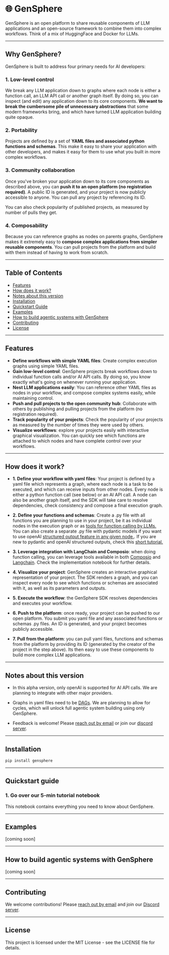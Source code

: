# 🌐 GenSphere

GenSphere is an open platform to share reusable components of LLM applications and an open-source framework
to combine them into complex workflows. Think of a mix of HuggingFace and Docker for LLMs.

---




## Why GenSphere?

GenSphere is built to address four primary needs for AI developers:

### 1. Low-level control 

We break any LLM application down to graphs where each node is either a function call, 
an LLM API call or another graph itself. By doing so, you can inspect (and edit) any 
application down to its core components. **We want to break the cumbersome pile of 
unnecessary abstractions** that some modern frameworks bring, and which have turned LLM application building 
quite opaque.

### 2. Portability

Projects are defined by a set of **YAML files and associated python functions and schemas**. 
This make it easy to share your application with other developers, and makes it easy
for them to use what you built in more complex workflows.

### 3. Community collaboration

Once you've broken your application down to its core components as described above, you
can **push it to an open platform (no registration required)**. A public ID is generated,
and your project is now publicly accessible to anyone. You can pull any project by
referencing its ID.

You can also check popularity of published projects, as measured by number of pulls they get.

### 4. Composability

 Because you can reference graphs as nodes on parents graphs, GenSphere makes it extremely easy to 
 **compose complex applications from simpler reusable components**. You can pull projects from the 
platform and build with them instead of having to work from scratch. 


---

## Table of Contents

- [Features](#features)
- [How does it work?](#how-does-it-work)
- [Notes about this version](#notes-about-this-version)
- [Installation](#installation)
- [Quickstart Guide](#quickstart-guide)
- [Examples](#examples)
- [How to build agentic systems with GenSphere](#How-to-build-agentic-systems-with-GenSphere)
- [Contributing](#contributing)
- [License](#license)

---

## Features

- **Define workflows with simple YAML files**: Create complex execution graphs using simple YAML files.
- **Gain low-level control**: GenSphere projects break workflows down to individual function calls and/or AI API calls. By doing so, you know exactly what's going on whenever running your application. 
- **Nest LLM applications easily**: You can reference other YAML files as nodes in your workflow, and compose complex systems easily, while maintaining control.
- **Push and pull projects to the open community hub**: Collaborate with others by publishing and pulling projects from the platform (no registration required). 
- **Track popularity of your projects**: Check the popularity of your projects as measured by the number of times they were used by others.
- **Visualize workflows**: explore your projects easily with interactive graphical visualization. You can quickly see which functions are attached to which nodes and have complete control over your workflows.

---


## How does it work?

- **1. Define your workflow with yaml files**: Your project is defined by a yaml file which represents a graph, 
where each node is a task to be executed, and which can receive inputs from other nodes. Every node is either a
python function call (see below) or an AI API call. A node can also be another graph itself, and the SDK will 
take care to resolve dependencies, check consistency and compose a final execution graph. 

- **2. Define your functions and schemas**: Create a .py file with all functions you are planning to use
in your project, be it as individual nodes in the execution graph or as [tools for function calling by LLMs.](https://platform.openai.com/docs/guides/function-calling)
You can also create a separate .py file with pydantic models if you want to use openAI [structured output feature in any given node.](https://platform.openai.com/docs/guides/structured-outputs).
If you are new to pydantic and openAI structured outputs, check this [short tutorial.](https://www.datacamp.com/tutorial/open-ai-structured-outputs)

- **3. Leverage integration with LangChain and Composio**: when doing function calling, you can leverage tools 
available in both [Composio](https://composio.dev/) and [Langchain](https://python.langchain.com/v0.1/docs/modules/tools/). 
Check the implementation notebook for further details. 

- **4. Visualize your project**: GenSphere creates an interactive graphical representation of your project. The SDK 
renders a graph, and you can inspect every node to see which functions or schemas are associated with it, as well
as its parameters and outputs. 

- **5. Execute the workflow**: the GenSphere SDK resolves dependencies and executes your workflow. 

- **6. Push to the platform**: once ready, your project can be pushed to our open platform. You submit you yaml file
and any associated functions or schemas .py files. An ID is generated, and your project becomes publicly accessible.

- **7. Pull from the platform**: you can pull yaml files, functions and schemas from the platform by providing its ID
(generated by the creator of the project in the step above). Its then easy to use these components to build more 
complex LLM applications.

---


## Notes about this version

- In this alpha version, only openAI is supported for AI API calls. We are planning to 
integrate with other major providers.

- Graphs in yaml files need to be [DAGs](https://en.wikipedia.org/wiki/Directed_acyclic_graph). We are
planning to allow for cycles, which will unlock full agentic system building using only GenSphere.

- Feedback is welcome! Please [reach out by email](mailto:octopus2023.contact@gmail.com) or join our 
[discord server](https://discord.gg/DZFWMXJv).
 
---


## Installation

```bash
pip install gensphere
```
---

## Quickstart guide

### 1. Go over our 5-min tutorial notebook
This notebook contains everything you need to know about GenSphere. 

---
## Examples

[coming soon]

---
## How to build agentic systems with GenSphere

[coming soon]

---
## Contributing

We welcome contributions! Please [reach out by email](mailto:octopus2023.contact@gmail.com) and join our [Discord server](https://discord.gg/DZFWMXJv).

---
## License

This project is licensed under the MIT License - see the LICENSE file for details.